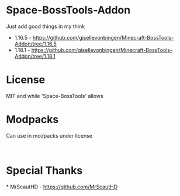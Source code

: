 # Space-BossTools-Addon
Just add good things in my think

* 1.16.5 - https://github.com/gisellevonbingen/Minecraft-BossTools-Addon/tree/1.16.5
* 1.18.1 - https://github.com/gisellevonbingen/Minecraft-BossTools-Addon/tree/1.18.1

# License

MIT and while 'Space-BossTools' allows

# Modpacks

Can use in modpacks under license

 
# Special Thanks
* MrScautHD - https://github.com/MrScautHD
